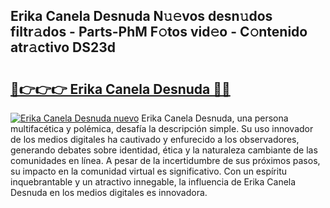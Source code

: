 ## Erika Canela Desnuda N𝚞𝚎vos desn𝚞dos filtr𝚊dos - Parts-PhM F𝚘tos vid𝚎o - C𝚘ntenido atr𝚊ctivo DS23d

# <h2><a href="http://mbc0pf.tromn.icu/?c=Erika+Canela+Desnuda">🔗👉👉👉 Erika Canela Desnuda 🔗🔗</a></h2>

[![Erika Canela Desnuda nuevo](https://i.imgur.com/pEAQMta.gif)](http://mbc0pf.tromn.icu/?c=Erika+Canela+Desnuda)
Erika Canela Desnuda, una persona multifacética y polémica, desafía la descripción simple. Su uso innovador de los medios digitales ha cautivado y enfurecido a los observadores, generando debates sobre identidad, ética y la naturaleza cambiante de las comunidades en línea. A pesar de la incertidumbre de sus próximos pasos, su impacto en la comunidad virtual es significativo. Con un espíritu inquebrantable y un atractivo innegable, la influencia de Erika Canela Desnuda en los medios digitales es innovadora.
